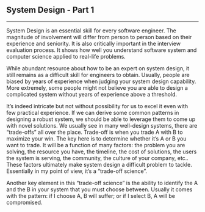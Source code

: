 ## System Design - Part 1
<hr/>

System Design is an essential skill for every software engineer. The magnitude of involvement will differ from person to person based on their experience and seniority. It is also critically important in the interview evaluation process. It shows how well you understand software system and computer science applied to real-life problems.

While abundant resource about how to be an expert on system design, it still remains as a difficult skill for engineers to obtain. Usually, people are biased by years of experience when judging your system design capability. More extremely, some people might not believe you are able to design a complicated system without years of experience above a threshold. 

It’s indeed intricate but not without possibility for us to excel it even with few practical experience. If we can derive some common patterns in designing a robust system, we should be able to leverage them to come up with novel solutions. We usually see in many well-design systems, there are “trade-offs” all over the place. Trade-off is when you trade A with B to maximize your win. The key here is to determine whether it’s A or B you want to trade. It will be a function of many factors: the problem you are solving, the resource you have, the timeline, the cost of solutions, the users the system is serving, the community, the culture of your company, etc.. These factors ultimately make system design a difficult problem to tackle. Essentially in my point of view, it’s a “trade-off science”.

 Another key element in this “trade-off science” is the ability to identify the A and the B in your system that you must choose between. Usually it comes with the pattern: if I choose A, B will suffer; or if I select B, A will be compromised. 
<!--stackedit_data:
eyJoaXN0b3J5IjpbLTUxMTczMzkyMCwtODczNTQ5NTM1LC02Nj
EzMDI0NTUsMTQ5NTY0MDE3NywtNjMyNzg1Mzk1XX0=
-->